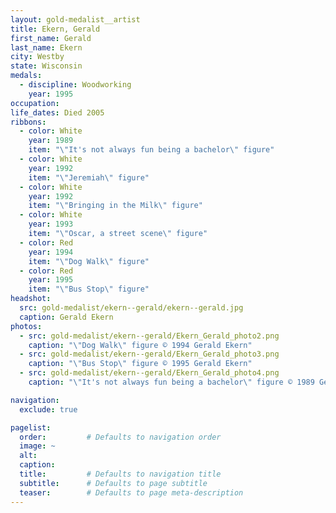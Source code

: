```yaml
---
layout: gold-medalist__artist
title: Ekern, Gerald
first_name: Gerald
last_name: Ekern
city: Westby
state: Wisconsin
medals: 
  - discipline: Woodworking
    year: 1995
occupation:
life_dates: Died 2005
ribbons:
  - color: White
    year: 1989
    item: "\"It's not always fun being a bachelor\" figure"
  - color: White
    year: 1992
    item: "\"Jeremiah\" figure"
  - color: White
    year: 1992
    item: "\"Bringing in the Milk\" figure"
  - color: White
    year: 1993
    item: "\"Oscar, a street scene\" figure"
  - color: Red
    year: 1994
    item: "\"Dog Walk\" figure"
  - color: Red
    year: 1995
    item: "\"Bus Stop\" figure"
headshot:
  src: gold-medalist/ekern--gerald/ekern--gerald.jpg
  caption: Gerald Ekern
photos:
  - src: gold-medalist/ekern--gerald/Ekern_Gerald_photo2.png
    caption: "\"Dog Walk\" figure © 1994 Gerald Ekern"
  - src: gold-medalist/ekern--gerald/Ekern_Gerald_photo3.png
    caption: "\"Bus Stop\" figure © 1995 Gerald Ekern"
  - src: gold-medalist/ekern--gerald/Ekern_Gerald_photo4.png
    caption: "\"It's not always fun being a bachelor\" figure © 1989 Gerald Ekern"

navigation:
  exclude: true

pagelist:
  order:         # Defaults to navigation order  
  image: ~
  alt:
  caption:
  title:         # Defaults to navigation title
  subtitle:      # Defaults to page subtitle
  teaser:        # Defaults to page meta-description  
---
```

